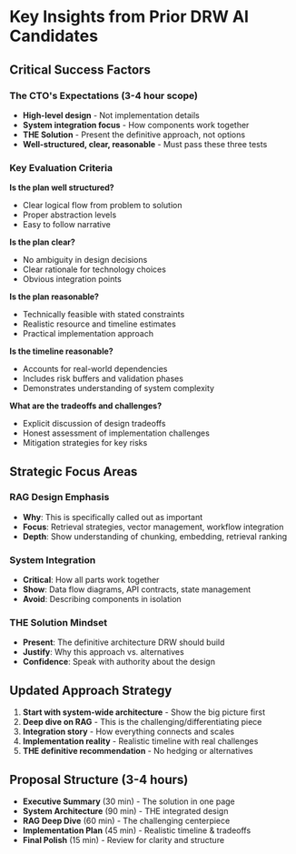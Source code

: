 # Key Insights from Prior DRW AI Candidates

## Critical Success Factors

### The CTO's Expectations (3-4 hour scope)
- **High-level design** - Not implementation details
- **System integration focus** - How components work together
- **THE Solution** - Present the definitive approach, not options
- **Well-structured, clear, reasonable** - Must pass these three tests

### Key Evaluation Criteria
**Is the plan well structured?**
- Clear logical flow from problem to solution
- Proper abstraction levels
- Easy to follow narrative

**Is the plan clear?** 
- No ambiguity in design decisions
- Clear rationale for technology choices
- Obvious integration points

**Is the plan reasonable?**
- Technically feasible with stated constraints
- Realistic resource and timeline estimates
- Practical implementation approach

**Is the timeline reasonable?**
- Accounts for real-world dependencies
- Includes risk buffers and validation phases
- Demonstrates understanding of system complexity

**What are the tradeoffs and challenges?**
- Explicit discussion of design tradeoffs
- Honest assessment of implementation challenges
- Mitigation strategies for key risks

## Strategic Focus Areas

### RAG Design Emphasis
- **Why**: This is specifically called out as important
- **Focus**: Retrieval strategies, vector management, workflow integration
- **Depth**: Show understanding of chunking, embedding, retrieval ranking

### System Integration 
- **Critical**: How all parts work together
- **Show**: Data flow diagrams, API contracts, state management
- **Avoid**: Describing components in isolation

### THE Solution Mindset
- **Present**: The definitive architecture DRW should build
- **Justify**: Why this approach vs. alternatives
- **Confidence**: Speak with authority about the design

## Updated Approach Strategy

1. **Start with system-wide architecture** - Show the big picture first
2. **Deep dive on RAG** - This is the challenging/differentiating piece  
3. **Integration story** - How everything connects and scales
4. **Implementation reality** - Realistic timeline with real challenges
5. **THE definitive recommendation** - No hedging or alternatives

## Proposal Structure (3-4 hours)
- **Executive Summary** (30 min) - The solution in one page
- **System Architecture** (90 min) - THE integrated design
- **RAG Deep Dive** (60 min) - The challenging centerpiece
- **Implementation Plan** (45 min) - Realistic timeline & tradeoffs
- **Final Polish** (15 min) - Review for clarity and structure